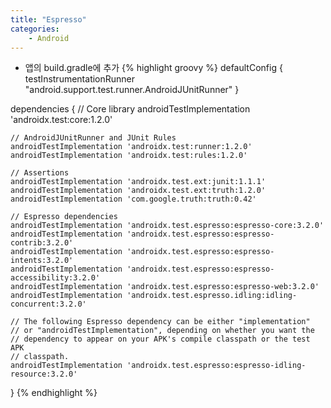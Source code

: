 ```yaml
---
title: "Espresso"
categories:
    - Android
---
```

* 앱의 build.gradle에 추가
{% highlight groovy %}
defaultConfig {
    testInstrumentationRunner "android.support.test.runner.AndroidJUnitRunner"
}

dependencies {
    // Core library
    androidTestImplementation 'androidx.test:core:1.2.0'

    // AndroidJUnitRunner and JUnit Rules
    androidTestImplementation 'androidx.test:runner:1.2.0'
    androidTestImplementation 'androidx.test:rules:1.2.0'

    // Assertions
    androidTestImplementation 'androidx.test.ext:junit:1.1.1'
    androidTestImplementation 'androidx.test.ext:truth:1.2.0'
    androidTestImplementation 'com.google.truth:truth:0.42'

    // Espresso dependencies
    androidTestImplementation 'androidx.test.espresso:espresso-core:3.2.0'
    androidTestImplementation 'androidx.test.espresso:espresso-contrib:3.2.0'
    androidTestImplementation 'androidx.test.espresso:espresso-intents:3.2.0'
    androidTestImplementation 'androidx.test.espresso:espresso-accessibility:3.2.0'
    androidTestImplementation 'androidx.test.espresso:espresso-web:3.2.0'
    androidTestImplementation 'androidx.test.espresso.idling:idling-concurrent:3.2.0'

    // The following Espresso dependency can be either "implementation"
    // or "androidTestImplementation", depending on whether you want the
    // dependency to appear on your APK's compile classpath or the test APK
    // classpath.
    androidTestImplementation 'androidx.test.espresso:espresso-idling-resource:3.2.0'
}
{% endhighlight %}